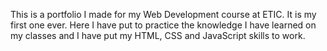 This is a portfolio I made for my Web Development course at ETIC. It is my first one ever.
Here I have put to practice the knowledge I have learned on my classes and I have put my HTML, CSS and JavaScript skills to work.
